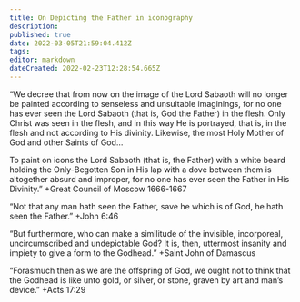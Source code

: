 ```yaml
---
title: On Depicting the Father in iconography
description: 
published: true
date: 2022-03-05T21:59:04.412Z
tags: 
editor: markdown
dateCreated: 2022-02-23T12:28:54.665Z
---
```


“We decree that from now on the image of the Lord Sabaoth will no longer be painted according to senseless and unsuitable imaginings, for no one has ever seen the Lord Sabaoth (that is, God the Father) in the flesh. Only Christ was seen in the flesh, and in this way He is portrayed, that is, in the flesh and not according to His divinity. Likewise, the most Holy Mother of God and other Saints of God…

To paint on icons the Lord Sabaoth (that is, the Father) with a white beard holding the Only-Begotten Son in His lap with a dove between them is altogether absurd and improper, for no one has ever seen the Father in His Divinity.”
+Great Council of Moscow 1666-1667

“Not that any man hath seen the Father, save he which is of God, he hath seen the Father.”
+John 6:46

“But furthermore, who can make a similitude of the invisible, incorporeal, uncircumscribed and undepictable God? It is, then, uttermost insanity and impiety to give a form to the Godhead.”
+Saint John of Damascus

“Forasmuch then as we are the offspring of God, we ought not to think that the Godhead is like unto gold, or silver, or stone, graven by art and man’s device.”
+Acts 17:29
